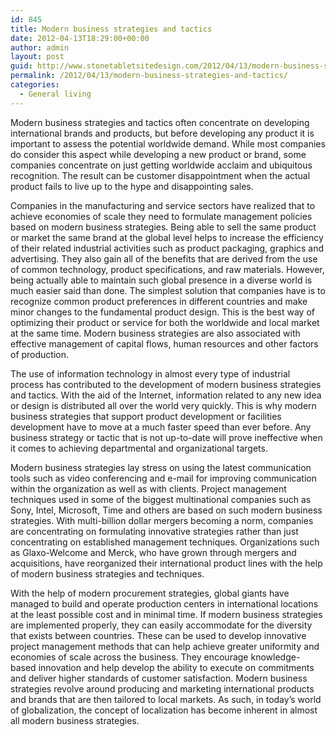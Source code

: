 ```yaml
---
id: 845
title: Modern business strategies and tactics
date: 2012-04-13T18:29:00+00:00
author: admin
layout: post
guid: http://www.stonetabletsitedesign.com/2012/04/13/modern-business-strategies-and-tactics/
permalink: /2012/04/13/modern-business-strategies-and-tactics/
categories:
  - General living
---
```

Modern business strategies and tactics often concentrate on developing international brands and products, but before developing any product it is important to assess the potential worldwide demand. While most companies do consider this aspect while developing a new product or brand, some companies concentrate on just getting worldwide acclaim and ubiquitous recognition. The result can be customer disappointment when the actual product fails to live up to the hype and disappointing sales.

Companies in the manufacturing and service sectors have realized that to achieve economies of scale they need to formulate management policies based on modern business strategies. Being able to sell the same product or market the same brand at the global level helps to increase the efficiency of their related industrial activities such as product packaging, graphics and advertising. They also gain all of the benefits that are derived from the use of common technology, product specifications, and raw materials. However, being actually able to maintain such global presence in a diverse world is much easier said than done. The simplest solution that companies have is to recognize common product preferences in different countries and make minor changes to the fundamental product design. This is the best way of optimizing their product or service for both the worldwide and local market at the same time. Modern business strategies are also associated with effective management of capital flows, human resources and other factors of production.

The use of information technology in almost every type of industrial process has contributed to the development of modern business strategies and tactics. With the aid of the Internet, information related to any new idea or design is distributed all over the world very quickly. This is why modern business strategies that support product development or facilities development have to move at a much faster speed than ever before. Any business strategy or tactic that is not up-to-date will prove ineffective when it comes to achieving departmental and organizational targets.

Modern business strategies lay stress on using the latest communication tools such as video conferencing and e-mail for improving communication within the organization as well as with clients. Project management techniques used in some of the biggest multinational companies such as Sony, Intel, Microsoft, Time and others are based on such modern business strategies. With multi-billion dollar mergers becoming a norm, companies are concentrating on formulating innovative strategies rather than just concentrating on established management techniques. Organizations such as Glaxo-Welcome and Merck, who have grown through mergers and acquisitions, have reorganized their international product lines with the help of modern business strategies and techniques.

With the help of modern procurement strategies, global giants have managed to build and operate production centers in international locations at the least possible cost and in minimal time. If modern business strategies are implemented properly, they can easily accommodate for the diversity that exists between countries. These can be used to develop innovative project management methods that can help achieve greater uniformity and economies of scale across the business. They encourage knowledge-based innovation and help develop the ability to execute on commitments and deliver higher standards of customer satisfaction. Modern business strategies revolve around producing and marketing international products and brands that are then tailored to local markets. As such, in today&#8217;s world of globalization, the concept of localization has become inherent in almost all modern business strategies.